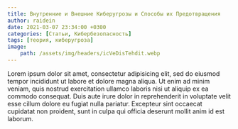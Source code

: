 ```yaml
---
title: Внутренние и Внешние Киберугрозы и Способы их Предотвращения
author: raidein
date: 2021-03-07 23:34:00 +0300
categories: [Статьи, Кибербезопасность]
tags: [теория, киберугроза]
image:
    path: /assets/img/headers/icVeDisTehdit.webp
---
```


Lorem ipsum dolor sit amet, consectetur adipisicing elit, sed do eiusmod tempor incididunt ut labore et dolore magna aliqua. Ut enim ad minim veniam, quis nostrud exercitation ullamco laboris nisi ut aliquip ex ea commodo consequat. Duis aute irure dolor in reprehenderit in voluptate velit esse cillum dolore eu fugiat nulla pariatur. Excepteur sint occaecat cupidatat non proident, sunt in culpa qui officia deserunt mollit anim id est laborum.